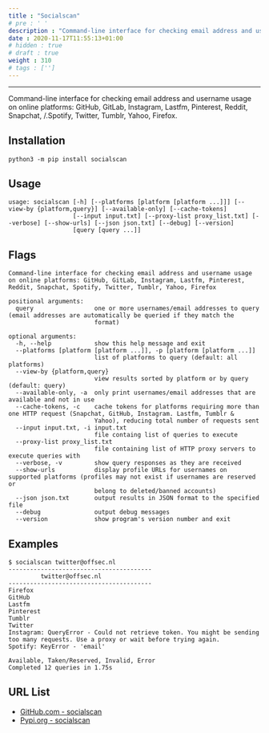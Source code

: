 ```yaml
---
title : "Socialscan"
# pre : ' '
description : "Command-line interface for checking email address and username usage on online platforms: GitHub, GitLab, Instagram, Lastfm, Pinterest, Reddit, Snapchat, Spotify, Twitter, Tumblr, Yahoo, Firefox."
date : 2020-11-17T11:55:13+01:00
# hidden : true
# draft : true
weight : 310
# tags : ['']
---
```


---

Command-line interface for checking email address and username usage on online platforms: GitHub, GitLab, Instagram, Lastfm, Pinterest, Reddit, Snapchat, /.Spotify, Twitter, Tumblr, Yahoo, Firefox.

## Installation

```plain
python3 -m pip install socialscan
```

## Usage

```plain
usage: socialscan [-h] [--platforms [platform [platform ...]]] [--view-by {platform,query}] [--available-only] [--cache-tokens]
                  [--input input.txt] [--proxy-list proxy_list.txt] [--verbose] [--show-urls] [--json json.txt] [--debug] [--version]
                  [query [query ...]]
```

## Flags

```plain
Command-line interface for checking email address and username usage on online platforms: GitHub, GitLab, Instagram, Lastfm, Pinterest,
Reddit, Snapchat, Spotify, Twitter, Tumblr, Yahoo, Firefox

positional arguments:
  query                 one or more usernames/email addresses to query (email addresses are automatically be queried if they match the
                        format)

optional arguments:
  -h, --help            show this help message and exit
  --platforms [platform [platform ...]], -p [platform [platform ...]]
                        list of platforms to query (default: all platforms)
  --view-by {platform,query}
                        view results sorted by platform or by query (default: query)
  --available-only, -a  only print usernames/email addresses that are available and not in use
  --cache-tokens, -c    cache tokens for platforms requiring more than one HTTP request (Snapchat, GitHub, Instagram. Lastfm, Tumblr &
                        Yahoo), reducing total number of requests sent
  --input input.txt, -i input.txt
                        file containg list of queries to execute
  --proxy-list proxy_list.txt
                        file containing list of HTTP proxy servers to execute queries with
  --verbose, -v         show query responses as they are received
  --show-urls           display profile URLs for usernames on supported platforms (profiles may not exist if usernames are reserved or
                        belong to deleted/banned accounts)
  --json json.txt       output results in JSON format to the specified file
  --debug               output debug messages
  --version             show program's version number and exit
```

## Examples

```plain
$ socialscan twitter@offsec.nl  
----------------------------------------
         twitter@offsec.nl
----------------------------------------
Firefox
GitHub
Lastfm
Pinterest
Tumblr
Twitter
Instagram: QueryError - Could not retrieve token. You might be sending too many requests. Use a proxy or wait before trying again.
Spotify: KeyError - 'email'

Available, Taken/Reserved, Invalid, Error
Completed 12 queries in 1.75s
```

## URL List

- [GitHub.com - socialscan](https://github.com/iojw/socialscan)
- [Pypi.org - socialscan](https://pypi.org/project/socialscan/)
